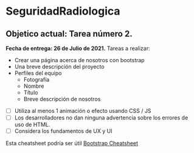 # SeguridadRadiologica
## Objetico actual: Tarea número 2. 

**Fecha de entrega: 26 de Julio de 2021.**
Tareas a realizar:
* Crear una página acerca de nosotros con bootstrap
* Una breve descripción del proyecto
* Perfiles del equipo
  - Fotografía
  - Nombre
  - Título
  - Breve descripción de nosotros
 - [ ] Utiliza al menos 1 animación o efecto usando CSS / JS
 - [ ] Los desarrolladores no dan ninguna advertencia sobre los errores de uso de HTML.
 - [ ] Considera los fundamentos de UX y UI

Esta cheatsheet podría ser útil [Bootstrap Cheatsheet](https://hackerthemes.com/bootstrap-cheatsheet/)
